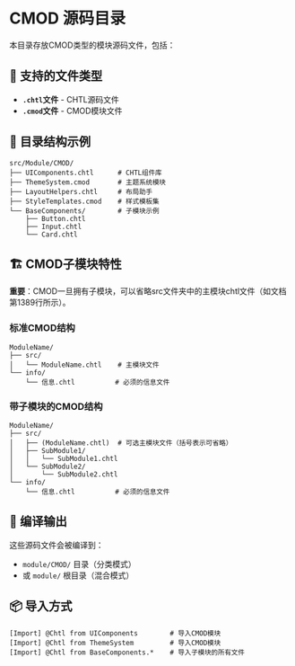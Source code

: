 # CMOD 源码目录

本目录存放CMOD类型的模块源码文件，包括：

## 📄 支持的文件类型

- **`.chtl`文件** - CHTL源码文件
- **`.cmod`文件** - CMOD模块文件

## 📁 目录结构示例

```
src/Module/CMOD/
├── UIComponents.chtl      # CHTL组件库
├── ThemeSystem.cmod       # 主题系统模块
├── LayoutHelpers.chtl     # 布局助手
├── StyleTemplates.cmod    # 样式模板集
└── BaseComponents/        # 子模块示例
    ├── Button.chtl
    ├── Input.chtl
    └── Card.chtl
```

## 🏗️ CMOD子模块特性

**重要**：CMOD一旦拥有子模块，可以省略src文件夹中的主模块chtl文件（如文档第1389行所示）。

### 标准CMOD结构
```
ModuleName/
├── src/
│   └── ModuleName.chtl    # 主模块文件
└── info/
    └── 信息.chtl          # 必须的信息文件
```

### 带子模块的CMOD结构
```
ModuleName/
├── src/
│   ├── (ModuleName.chtl)  # 可选主模块文件（括号表示可省略）
│   ├── SubModule1/
│   │   └── SubModule1.chtl
│   └── SubModule2/
│       └── SubModule2.chtl
└── info/
    └── 信息.chtl          # 必须的信息文件
```

## 🎯 编译输出

这些源码文件会被编译到：
- `module/CMOD/` 目录（分类模式）
- 或 `module/` 根目录（混合模式）

## 📦 导入方式

```chtl
[Import] @Chtl from UIComponents        # 导入CMOD模块
[Import] @Chtl from ThemeSystem         # 导入CMOD模块
[Import] @Chtl from BaseComponents.*    # 导入子模块的所有文件
```